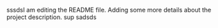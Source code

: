 sssdsI am editing the README file. Adding some more details about the project description.
sup
sadsds
